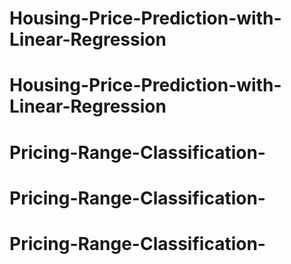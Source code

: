 # Housing-Price-Prediction-with-Linear-Regression
# Housing-Price-Prediction-with-Linear-Regression
# Pricing-Range-Classification-
# Pricing-Range-Classification-
# Pricing-Range-Classification-

